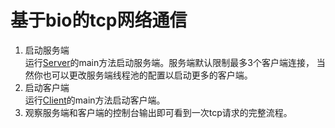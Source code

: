 # 基于bio的tcp网络通信
1. 启动服务端  
运行[Server](https://github.com/Allurx/socket-chat/blob/master/bio/bio-server/src/main/java/red/zyc/socket/bio/server/Server.java)的main方法启动服务端。服务端默认限制最多3个客户端连接，
当然你也可以更改服务端线程池的配置以启动更多的客户端。
2. 启动客户端    
运行[Client](https://github.com/Allurx/socket-chat/blob/master/bio/bio-client/src/main/java/red/zyc/socket/bio/client/Client.java)的main方法启动客户端。
3. 观察服务端和客户端的控制台输出即可看到一次tcp请求的完整流程。
